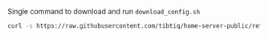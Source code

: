 Single command to download and run `download_config.sh`

```bash
curl -s https://raw.githubusercontent.com/tibtiq/home-server-public/refs/heads/main/scripts/setup.sh | sudo sh
```
